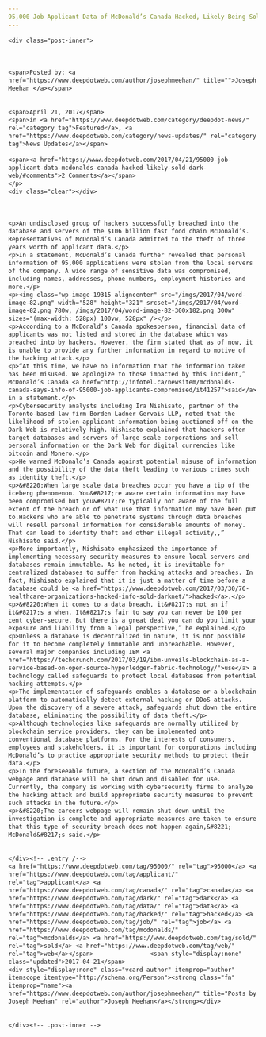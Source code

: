 ```yaml
---
95,000 Job Applicant Data of McDonald’s Canada Hacked, Likely Being Sold on Dark Web"
---
```

<article class="post-listing post-19310 post type-post status-publish format-standard has-post-thumbnail hentry  tag-5133 tag-applicant tag-canada tag-dark tag-data tag-hacked tag-job tag-mcdonalds  tag-web">
    
    <div class="post-inner">
    
    
        
    <span>Posted by: <a href="https://www.deepdotweb.com/author/josephmeehan/" title="">Joseph Meehan </a></span>
    
    
    <span>April 21, 2017</span>
    <span>in <a href="https://www.deepdotweb.com/category/deepdot-news/" rel="category tag">Featured</a>, <a href="https://www.deepdotweb.com/category/news-updates/" rel="category tag">News Updates</a></span>
    
    <span><a href="https://www.deepdotweb.com/2017/04/21/95000-job-applicant-data-mcdonalds-canada-hacked-likely-sold-dark-web/#comments">2 Comments</a></span>
    </p>
    <div class="clear"></div>
    
    
    
    <p>An undisclosed group of hackers successfully breached into the database and servers of the $106 billion fast food chain McDonald’s. Representatives of McDonald’s Canada admitted to the theft of three years worth of applicant data.</p>
    <p>In a statement, McDonald’s Canada further revealed that personal information of 95,000 applications were stolen from the local servers of the company. A wide range of sensitive data was compromised, including names, addresses, phone numbers, employment histories and more.</p>
    <p><img class="wp-image-19315 aligncenter" src="/imgs/2017/04/word-image-82.png" width="528" height="321" srcset="/imgs/2017/04/word-image-82.png 780w, /imgs/2017/04/word-image-82-300x182.png 300w" sizes="(max-width: 528px) 100vw, 528px" /></p>
    <p>According to a McDonald’s Canada spokesperson, financial data of applicants was not listed and stored in the database which was breached into by hackers. However, the firm stated that as of now, it is unable to provide any further information in regard to motive of the hacking attack.</p>
    <p>“At this time, we have no information that the information taken has been misused. We apologize to those impacted by this incident,” McDonald’s Canada <a href="http://infotel.ca/newsitem/mcdonalds-canada-says-info-of-95000-job-applicants-compromised/it41257">said</a> in a statement.</p>
    <p>Cybersecurity analysts including Ira Nishisato, partner of the Toronto-based law firm Borden Ladner Gervais LLP, noted that the likelihood of stolen applicant information being auctioned off on the Dark Web is relatively high. Nishisato explained that hackers often target databases and servers of large scale corporations and sell personal information on the Dark Web for digital currencies like bitcoin and Monero.</p>
    <p>He warned McDonald’s Canada against potential misuse of information and the possibility of the data theft leading to various crimes such as identity theft.</p>
    <p>&#8220;When large scale data breaches occur you have a tip of the iceberg phenomenon. You&#8217;re aware certain information may have been compromised but you&#8217;re typically not aware of the full extent of the breach or of what use that information may have been put to.Hackers who are able to penetrate systems through data breaches will resell personal information for considerable amounts of money. That can lead to identity theft and other illegal activity,,” Nishisato said.</p>
    <p>More importantly, Nishisato emphasized the importance of implementing necessary security measures to ensure local servers and databases remain immutable. As he noted, it is inevitable for centralized databases to suffer from hacking attacks and breaches. In fact, Nishisato explained that it is just a matter of time before a database could be <a href="https://www.deepdotweb.com/2017/03/30/76-healthcare-organizations-hacked-info-sold-darknet/">hacked</a>.</p>
    <p>&#8220;When it comes to a data breach, it&#8217;s not an if it&#8217;s a when. It&#8217;s fair to say you can never be 100 per cent cyber-secure. But there is a great deal you can do you limit your exposure and liability from a legal perspective,” he explained.</p>
    <p>Unless a database is decentralized in nature, it is not possible for it to become completely immutable and unbreachable. However, several major companies including IBM <a href="https://techcrunch.com/2017/03/19/ibm-unveils-blockchain-as-a-service-based-on-open-source-hyperledger-fabric-technology/">use</a> a technology called safeguards to protect local databases from potential hacking attempts.</p>
    <p>The implementation of safeguards enables a database or a blockchain platform to automatically detect external hacking or DDoS attacks. Upon the discovery of a severe attack, safeguards shut down the entire database, eliminating the possibility of data theft.</p>
    <p>Although technologies like safeguards are normally utilized by blockchain service providers, they can be implemented onto conventional database platforms. For the interests of consumers, employees and stakeholders, it is important for corporations including McDonald’s to practice appropriate security methods to protect their data.</p>
    <p>In the foreseeable future, a section of the McDonald’s Canada webpage and database will be shut down and disabled for use. Currently, the company is working with cybersecurity firms to analyze the hacking attack and build appropriate security measures to prevent such attacks in the future.</p>
    <p>&#8220;The careers webpage will remain shut down until the investigation is complete and appropriate measures are taken to ensure that this type of security breach does not happen again,&#8221; McDonald&#8217;s said.</p>
    
    
    </div><!-- .entry /-->
    <a href="https://www.deepdotweb.com/tag/95000/" rel="tag">95000</a> <a href="https://www.deepdotweb.com/tag/applicant/" rel="tag">applicant</a> <a href="https://www.deepdotweb.com/tag/canada/" rel="tag">canada</a> <a href="https://www.deepdotweb.com/tag/dark/" rel="tag">dark</a> <a href="https://www.deepdotweb.com/tag/data/" rel="tag">data</a> <a href="https://www.deepdotweb.com/tag/hacked/" rel="tag">hacked</a> <a href="https://www.deepdotweb.com/tag/job/" rel="tag">job</a> <a href="https://www.deepdotweb.com/tag/mcdonalds/" rel="tag">mcdonalds</a> <a href="https://www.deepdotweb.com/tag/sold/" rel="tag">sold</a> <a href="https://www.deepdotweb.com/tag/web/" rel="tag">web</a></span>				<span style="display:none" class="updated">2017-04-21</span>
    <div style="display:none" class="vcard author" itemprop="author" itemscope itemtype="http://schema.org/Person"><strong class="fn" itemprop="name"><a href="https://www.deepdotweb.com/author/josephmeehan/" title="Posts by Joseph Meehan" rel="author">Joseph Meehan</a></strong></div>
    
    
    </div><!-- .post-inner -->
</article><!-- .post-listing -->

